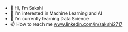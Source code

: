 - 👋 Hi, I’m Sakshi 
- 👀 I’m interested in Machine Learning and AI 
- 🌱 I’m currently learning Data Science 
- 📫 How to reach me www.linkedin.com/in/sakshi2717

<!---
sakshi27069/sakshi27069 is a ✨ special ✨ repository because its `README.md` (this file) appears on your GitHub profile.
You can click the Preview link to take a look at your changes.
--->
